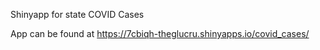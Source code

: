 Shinyapp for state COVID Cases

App can be found at https://7cbiqh-theglucru.shinyapps.io/covid_cases/
